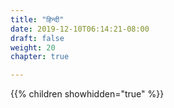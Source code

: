 ```yaml
---
title: "हिन्दी"
date: 2019-12-10T06:14:21-08:00
draft: false
weight: 20
chapter: true

---
```



{{% children showhidden="true" %}}
